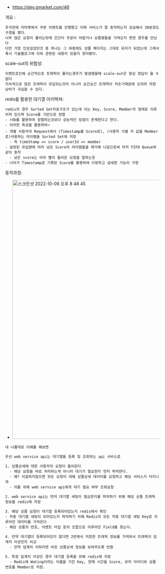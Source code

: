 - https://dev.gmarket.com/46


개요 : 
```
추석전에 지마켓에서 쿠폰 이벤트를 진행했고 이때 서비스가 잘 동작하는지 궁금해서 30분정도 구경을 했다.
너무 많은 요청이 몰리는탓에 간간이 주문이 어렵거나 상품평들을 가져오지 못한 경우를 만났다
다만 가장 인상깊었던것 중 하나는 그 와중에도 상품 페이지는 그대로 유지가 되었는데 그래서 혹시 기술블로그에 이와 관련된 내용이 있을지 찾아봤다.
```

scale-out의 위험성:
```
이벤트로인해 순간적으로 트래픽이 몰리는경우가 발생했을때 scale-out은 항상 정답이 될 수 없다
지속적으로 많은 트래픽이 유입되는것이 아니라 순간순간 트래픽이 치솟기때문에 오히려 자원 낭비가 극심할 수 있다.
```

redis를 활용한 대기열 아키텍쳐:
```
redis의 경우 Sorted Set자료구조가 있는데 이는 Key, Score, Member의 형태로 이루어져 있으며 Score를 기반으로 정렬
- rdb를 활용하여 정렬하는것보다 성능적인 장점이 존재한다고 한다.
- 이러한 특성을 활용하여⭐️
- 개별 사용자의 Request에서 (Timestamp를 Score로), (사용자 식별 키 값을 Member로)사용하는 아이템을 Sorted Set에 저장
  - 즉 timeStamp => score / userId => member
- 설정된 유입량에 따라 낮은 Score의 아이템들을 제거해 나감으로써 마치 FIFO Queue와 같이 동작
  - 낮은 score는 아마 빨리 들어온 요청을 말하는듯
- 나아가 Timestamp로 기록된 Score를 활용하여 다양하고 섬세한 기능이 구현
```

동작과정:
- <img width="842" alt="스크린샷 2022-10-06 오후 8 48 45" src="https://user-images.githubusercontent.com/62214428/194305070-547fc955-8a1a-440b-b663-8e95a46c7475.png">
```
내 나름대로 이해를 해보면

우선 web service api는 대기열을 등록 및 조회하는 api 서비스로

1. 상품상세에 대한 사용자의 요청이 들어온다
  - 해당 요청을 바로 처리하는게 아니라 대기가 필요한지 먼저 파악한다.
  - 왜? 이걸하지않으면 모든 요청이 대해 상품상세 데이터를 요청하고 해당 서비스가 터지니까
  - 이를 위해 web service api에게 대기 필요 여부 조회요청
  
2. web service api는 먼저 대기열 세팅이 필요한지를 파악하기 위해 해당 상품 트래픽 정보를 redis에 저장

3. 해당 상품 요청이 대기열 등록되어있는지 redis에서 확인
- 자동 대기열 세팅이 되어있는지 파악하기 위해 Redis의 모든 자동 대기열 세팅 Key로 이루어진 데이터를 가져온다
- 해당 상품의 번호, 이벤트 타입 등의 조합으로 이루어진 Field를 찾는다.

4. 만약 대기열이 등록되어있지 않다면 2번에서 저장한 트래픽 정보를 가져와서 트래픽이 임계치 이상인지 비교
  - 만약 임계치 이하라면 바로 상품상세 정보를 보여주도록 반환
  
5. 특정 임계치 이상인 경우 대기열 등록을 위해 redis에 저장
  - Redis에 Wating이라는 이름을 가진 Key, 현재 시간을 Score, 유저 아이디와 상품 번호를 Member로 저장.

```
